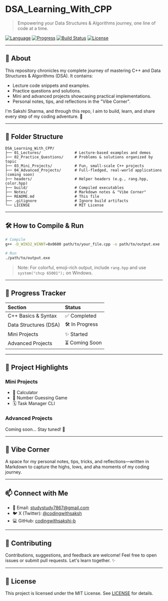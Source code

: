 # DSA_Learning_With_CPP
> Empowering your Data Structures & Algorithms journey, one line of code at a time.

[![Language](https://img.shields.io/badge/Language-C%2B%2B-blue)](https://isocpp.org/) [![Progress](https://img.shields.io/badge/Progress-20%25-yellow)]() [![Build Status](https://img.shields.io/badge/Build-Passing-brightgreen)](https://github.com/codingwithsakshi-b/DSA_Learning_With_CPP/actions) [![License](https://img.shields.io/badge/License-MIT-green)](LICENSE)

---

## 📖 About

This repository chronicles my complete journey of mastering C++ and Data Structures & Algorithms (DSA). It contains:

- Lecture code snippets and examples.
- Practice questions and solutions.
- Mini and advanced projects showcasing practical implementations.
- Personal notes, tips, and reflections in the "Vibe Corner".

I'm Sakshi Sharma, and through this repo, I aim to build, learn, and share every step of my coding adventure. 🚀

---

## 📂 Folder Structure

```
DSA_Learning_With_CPP/
├── 01_Lectures/               # Lecture-based examples and demos
├── 02_Practice_Questions/     # Problems & solutions organized by topic
├── 03_Mini_Projects/          # Fun, small-scale C++ projects
├── 04_Advanced_Projects/      # Full-fledged, real-world applications (coming soon)
├── headers/                   # Helper headers (e.g., rang.hpp, color.hpp)
├── build/                     # Compiled executables
├── Notes/                     # Markdown notes & "Vibe Corner"
├── README.md                  # This file
├── .gitignore                 # Ignore build artifacts
└── LICENSE                    # MIT License
```

---

## 🛠️ How to Compile & Run

```bash
# Compile
g++ -D_WIN32_WINNT=0x0600 path/to/your_file.cpp -o path/to/output.exe

# Run
./path/to/output.exe
```

> Note: For colorful, emoji-rich output, include `rang.hpp` and use `system("chcp 65001");` on Windows.

---

## 🚀 Progress Tracker

| Section                | Status          |
|:-----------------------|:----------------|
| C++ Basics & Syntax    | ✅ Completed    |
| Data Structures (DSA)  | 🛠 In Progress  |
| Mini Projects          | ✨ Started      |
| Advanced Projects      | ⏳ Coming Soon  |

---

## 🎯 Project Highlights

### Mini Projects
- 🔧 Calculator
- 🎲 Number Guessing Game
- 🗓️ Task Manager CLI

### Advanced Projects
Coming soon... Stay tuned! 🚀

---

## 🎉 Vibe Corner

A space for my personal notes, tips, tricks, and reflections—written in Markdown to capture the highs, lows, and aha moments of my coding journey.

---

## 📫 Connect with Me

- 📧 Email: [studystudy7867@gmail.com](mailto:studystudy7867@gmail.com)
- 🐦 X (Twitter): [@codingwithsaksh](https://twitter.com/codingwithsaksh)
- 💻 GitHub: [codingwithsakshi-b](https://github.com/codingwithsakshi-b)

---

## 🤝 Contributing

Contributions, suggestions, and feedback are welcome! Feel free to open issues or submit pull requests. Let's learn together. ✨

---

## 📄 License

This project is licensed under the MIT License. See [LICENSE](LICENSE) for details.
